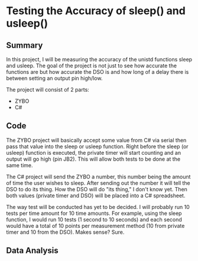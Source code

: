 # Testing the Accuracy of sleep() and usleep()

## Summary
In this project, I will be measuring the accuracy of the unistd functions sleep 
and usleep. The goal of the project is not just to see how accurate the 
functions are but how accurate the DSO is and how long of a delay there is 
between setting an output pin high/low.

The project will consist of 2 parts:
* ZYBO
* C#

## Code
The ZYBO project will basically accept some value from C# via serial then pass 
that value into the sleep or usleep function. Right before the sleep (or 
usleep) function is executed, the private timer will start counting and an 
output will go high (pin JB2). This will allow both tests to be done at the 
same time.

The C# project will send the ZYBO a number, this number being the amount of 
time the user wishes to sleep. After sending out the number it will tell the DSO
to do its thing. How the DSO will do "its thing," I don't know yet. Then both 
values (private timer and DSO) will be placed into a C# spreadsheet.

The way test will be conducted has yet to be decided. I will probably run 10 
tests per time amount for 10 time amounts. For example, using the sleep 
function, I would run 10 tests (1 second to 10 seconds) and each second would 
have a total of 10 points per measurement method (10 from private timer and 10 
from the DSO). Makes sense? Sure. 

## Data Analysis


